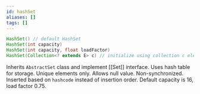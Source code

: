 ```yaml
---
id: hashSet
aliases: []
tags: []
---
```


```java
HashSet() // default HashSet
HashSet(int capacity)
HashSet(int capacity, float loadFactor)
HashSet(Collection<? extends E> c) // initialize using collection c element
```

Inherits `AbstractSet` class and implement [[Set]] interface.
Uses hash table for storage.
Unique elements only.
Allows null value.
Non-synchronized.
Inserted based on `hashcode` instead of insertion order.
Default capacity is 16, load factor 0.75.

